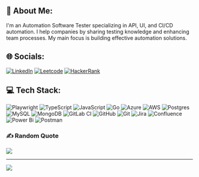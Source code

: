 ## 💫 About Me:

I'm an Automation Software Tester specializing in API, UI, and CI/CD automation. I help companies by sharing testing knowledge and enhancing team processes. My main focus is building effective automation solutions.

## 🌐 Socials:

[![LinkedIn](https://img.shields.io/badge/LinkedIn-%230077B5.svg?logo=linkedin&logoColor=white)](https://linkedin.com/in/https://www.linkedin.com/in/quang-to-van-26071/) [![Leetcode]( https://img.shields.io/badge/-LeetCode-FFA116?style=&logo=LeetCode&logoColor=black)](https://leetcode.com/u/tvquangcs/) [![HackerRank](https://img.shields.io/badge/-Hackerrank-2EC866?style=&logo=HackerRank&logoColor=white)](https://www.hackerrank.com/profile/tvquangcs)

## 💻 Tech Stack:

![Playwright](https://img.shields.io/badge/Playwright-45ba4b?style=for-the-badge&logo=Playwright&logoColor=white) ![TypeScript](https://img.shields.io/badge/typescript-%23007ACC.svg?style=for-the-badge&logo=typescript&logoColor=white) ![JavaScript](https://img.shields.io/badge/javascript-%23323330.svg?style=for-the-badge&logo=javascript&logoColor=%23F7DF1E) ![Go](https://img.shields.io/badge/go-%2300ADD8.svg?style=for-the-badge&logo=go&logoColor=white) ![Azure](https://img.shields.io/badge/azure-%230072C6.svg?style=for-the-badge&logo=microsoftazure&logoColor=white) ![AWS](https://img.shields.io/badge/AWS-%23FF9900.svg?style=for-the-badge&logo=amazon-aws&logoColor=white) ![Postgres](https://img.shields.io/badge/postgres-%23316192.svg?style=for-the-badge&logo=postgresql&logoColor=white) ![MySQL](https://img.shields.io/badge/mysql-4479A1.svg?style=for-the-badge&logo=mysql&logoColor=white) ![MongoDB](https://img.shields.io/badge/MongoDB-%234ea94b.svg?style=for-the-badge&logo=mongodb&logoColor=white) ![GitLab CI](https://img.shields.io/badge/GitLab-330F63?style=for-the-badge&logo=gitlab&logoColor=white) ![GitHub](https://img.shields.io/badge/github-%23121011.svg?style=for-the-badge&logo=github&logoColor=white) ![Git](https://img.shields.io/badge/git-%23F05033.svg?style=for-the-badge&logo=git&logoColor=white)  ![Jira](https://img.shields.io/badge/jira-%230A0FFF.svg?style=for-the-badge&logo=jira&logoColor=white) ![Confluence](https://img.shields.io/badge/confluence-%23172BF4.svg?style=for-the-badge&logo=confluence&logoColor=white) ![Power Bi](https://img.shields.io/badge/power_bi-F2C811?style=for-the-badge&logo=powerbi&logoColor=black) ![Postman](https://img.shields.io/badge/Postman-FF6C37?style=for-the-badge&logo=postman&logoColor=white)

### ✍️ Random Quote

![](https://quotes-github-readme.vercel.app/api?type=horizontal&theme=radical)

---

[![](https://visitcount.itsvg.in/api?id=QuangTo&icon=0&color=0)](https://visitcount.itsvg.in)

<!-- Proudly created with GPRM ( https://gprm.itsvg.in ) -->
